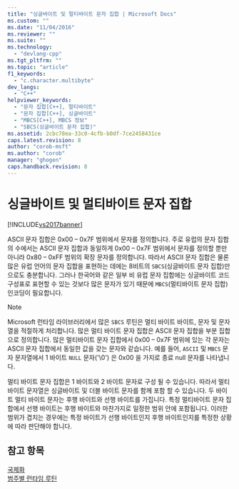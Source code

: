 ```yaml
---
title: "싱글바이트 및 멀티바이트 문자 집합 | Microsoft Docs"
ms.custom: ""
ms.date: "11/04/2016"
ms.reviewer: ""
ms.suite: ""
ms.technology: 
  - "devlang-cpp"
ms.tgt_pltfrm: ""
ms.topic: "article"
f1_keywords: 
  - "c.character.multibyte"
dev_langs: 
  - "C++"
helpviewer_keywords: 
  - "문자 집합[C++], 멀티바이트"
  - "문자 집합[C++], 싱글바이트"
  - "MBCS[C++], MBCS 정보"
  - "SBCS(싱글바이트 문자 집합)"
ms.assetid: 2cbc78ea-33c0-4cfb-b0df-7ce2458431ce
caps.latest.revision: 8
author: "corob-msft"
ms.author: "corob"
manager: "ghogen"
caps.handback.revision: 8
---
```

# 싱글바이트 및 멀티바이트 문자 집합
[!INCLUDE[vs2017banner](../assembler/inline/includes/vs2017banner.md)]

ASCII 문자 집합은 0x00 – 0x7F 범위에서 문자를 정의합니다.  주로 유럽의 문자 집합의 수에서는 ASCII 문자 집합과 동일하게 0x00 – 0x7F 범위에서 문자를 정의할 뿐만 아니라 0x80 – 0xFF 범위의 확장 문자를 정의합니다.  따라서 ASCII 문자 집합은 물론 많은 유럽 언어의 문자 집합을 표현하는 데에는 8비트의 `SBCS`\(싱글바이트 문자 집합\)만으로도 충분합니다.  그러나 한국어와 같은 일부 비 유럽 문자 집합에는 싱글바이트 코드 구성표로 표현할 수 있는 것보다 많은 문자가 있기 때문에 `MBCS`\(멀티바이트 문자 집합\) 인코딩이 필요합니다.  
  
> [!NOTE]
>  Microsoft 런타임 라이브러리에서 많은 `SBCS` 루틴은 멀티 바이트 바이트, 문자 및 문자열을 적절하게 처리합니다.  많은 멀티 바이트 문자 집합은 ASCII 문자 집합을 부분 집합으로 정의합니다.  많은 멀티바이트 문자 집합에서 0x00 – 0x7F 범위에 있는 각 문자는 ASCII 문자 집합에서 동일한 값을 갖는 문자와 같습니다.  예를 들어, `ASCII` 및 `MBCS` 문자 문자열에서 1 바이트 `NULL` 문자\('\\0'\) 은 0x00 을 가지로 종료 null 문자를 나타냅니다.  
  
 멀티 바이트 문자 집합은 1 바이트와 2 바이트 문자로 구성 될 수 있습니다.  따라서 멀티 바이트 문자열은 싱글바이트 및 더블 바이트 문자를 함께 포함 할 수 있습니다.  두 바이트 멀티 바이트 문자는 후행 바이트와 선행 바이트를 가집니다.  특정 멀티바이트 문자 집합에서 선행 바이트는 후행 바이트와 마찬가지로 일정한 범위 안에 포함됩니다.  이러한 범위가 겹치는 경우에는 특정 바이트가 선행 바이트인지 후행 바이트인지를 특정한 상황에 따라 판단해야 합니다.  
  
## 참고 항목  
 [국제화](../c-runtime-library/internationalization.md)   
 [범주별 런타임 루틴](../c-runtime-library/run-time-routines-by-category.md)